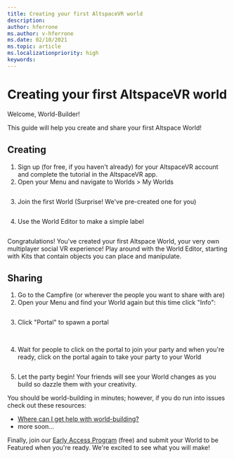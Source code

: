 ```yaml
---
title: Creating your first AltspaceVR world
description: 
author: hferrone
ms.author: v-hferrone
ms.date: 02/10/2021
ms.topic: article
ms.localizationpriority: high
keywords: 
---
```


# Creating your first AltspaceVR world

Welcome, World-Builder!

This guide will help you create and share your first Altspace World!

## Creating

1. Sign up (for free, if you haven't already) for your AltspaceVR account and complete the tutorial in the AltspaceVR app.
2. Open your Menu and navigate to Worlds > My Worlds

![]()

3. Join the first World (Surprise! We've pre-created one for you)

![]()

4. Use the World Editor to make a simple label

![]()

Congratulations! You've created your first Altspace World, your very own multiplayer social VR experience! Play around with the World Editor, starting with Kits that contain objects you can place and manipulate.

## Sharing

1. Go to the Campfire (or wherever the people you want to share with are)
2. Open your Menu and find your World again but this time click "Info":

![]()

3. Click "Portal" to spawn a portal

![]()
![]()

4. Wait for people to click on the portal to join your party and when you're ready, click on the portal again to take your party to your World

![]()

5. Let the party begin! Your friends will see your World changes as you build so dazzle them with your creativity. 

You should be world-building in minutes; however, if you do run into issues check out these resources:
* [Where can I get help with world-building?](getting-help.md)
* more soon...

Finally, join our [Early Access Program](early-access.md) (free) and submit your World to be Featured when you're ready. We're excited to see what you will make!

